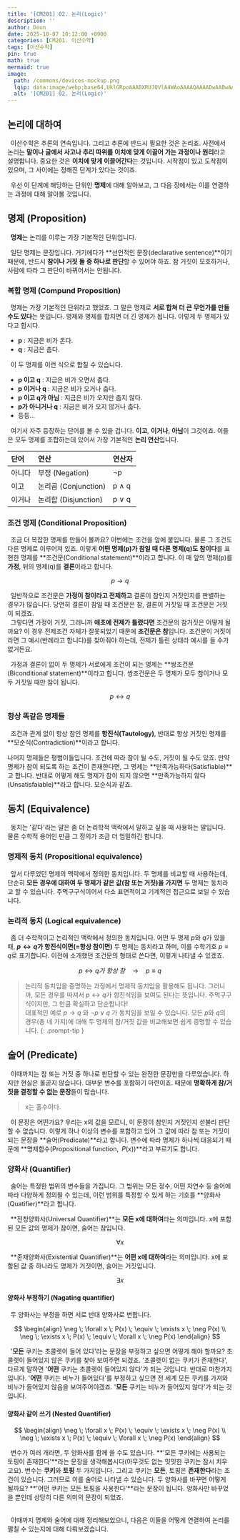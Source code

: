```yaml
---
title: '[CM201] 02. 논리(Logic)'
description: ''
author: Doun
date: 2025-10-07 10:12:00 +0900
categories: [CM201. 이산수학]
tags: [이산수학]
pin: true
math: true
mermaid: true
image:
  path: /commons/devices-mockup.png
  lqip: data:image/webp;base64,UklGRpoAAABXRUJQVlA4WAoAAAAQAAAADwAABwAAQUxQSDIAAAARL0AmbZurmr57yyIiqE8oiG0bejIYEQTgqiDA9vqnsUSI6H+oAERp2HZ65qP/VIAWAFZQOCBCAAAA8AEAnQEqEAAIAAVAfCWkAALp8sF8rgRgAP7o9FDvMCkMde9PK7euH5M1m6VWoDXf2FkP3BqV0ZYbO6NA/VFIAAAA
  alt: '[CM201] 02. 논리(Logic)'
---
```


## 논리에 대하여

 &ensp;이산수학은 추론의 연속입니다. 그리고 추론에 반드시 필요한 것은 논리죠. 사전에서 논리는 **말이나 글에서 사고나 추리 따위를 이치에 맞게 이끌어 가는 과정이나 원리**라고 설명합니다. 중요한 것은 **이치에 맞게 이끌어간다**는 것입니다. 시작점이 있고 도착점이 있으며, 그 사이에는 정해진 단계가 있다는 것이죠.

 &ensp;우선 이 단계에 해당하는 단위인 **명제**에 대해 알아보고, 그 다음 장에서는 이를 연결하는 과정에 대해 알아볼 것입니다.

## 명제 (Proposition)

 &ensp;**명제**는 논리를 이루는 가장 기본적인 단위입니다.

 &ensp;일단 명제는 문장입니다. 거기에다가 **선언적인 문장(declarative sentence)**이기 때문에, 반드시 **참이나 거짓 둘 중 하나로 판단**할 수 있어야 하죠. 참 거짓이 모호하거나, 사람에 따라 그 판단이 바뀌어서는 안됩니다.

### 복합 명제 (Compund Proposition)

 &ensp;명제는 가장 기본적인 단위라고 했었죠. 그 말은 명제로 **서로 합쳐 더 큰 무언가를 만들 수도 있다**는 뜻입니다. 명제와 명제를 합치면 더 긴 명제가 됩니다. 이렇게 두 명제가 있다고 합시다.

- **p** : 지금은 비가 온다.
- **q** : 지금은 춥다.

 &ensp;이 두 명제를 이런 식으로 합칠 수 있습니다.

- **p 이고 q** : 지금은 비가 오면서 춥다.
- **p 이거나 q** : 지금은 비가 오거나 춥다.
- **p 이고 q가 아님** : 지금은 비가 오지만 춥지 않다.
- **p가 아니거나 q** : 지금은 비가 오지 않거나 춥다.
- 등등...

 &ensp;여기서 자주 등장하는 단어를 볼 수 있을 겁니다. **이고**, **이거나**, **아님**이 그것이죠. 이들은 모두 명제를 조합하는데 있어서 가장 기본적인 **논리 연산**입니다.

| 단어     | 연산     | 연산자    |
| :-------| :------- | :------- |
| 아니다   | 부정 (Negation) |  ¬p   |
| 이고     | 논리곱 (Conjunction) |  p ∧ q  |
| 이거나   | 논리합 (Disjunction) |  p ∨ q  |

### 조건 명제 (Conditional Proposition)

 &ensp;조금 더 복잡한 명제를 만들어 볼까요? 이번에는 조건을 앞에 붙입니다. 물론 그 조건도 다른 명제로 이루어져 있죠. 이렇게 **어떤 명제(p)가 참일 때 다른 명제(q)도 참이다**를 표현한 명제를 **조건문(Conditional statement)**이라고 합니다. 이 때 앞의 명제(p)를 **가정**, 뒤의 명제(q)를 **결론**이라고 합니다.

$$
\begin{equation}
  p \rightarrow q
\end{equation}
$$

 &ensp;일반적으로 조건문은 **가정이 참이라고 전제하고** 결론이 참인지 거짓인지를 판별하는 경우가 많습니다. 당연히 결론이 참일 때 조건문은 참, 결론이 거짓일 때 조건문은 거짓이 되겠죠.<br>
 &ensp;그렇다면 가정이 거짓, 그러니까 **애초에 전제가 틀렸다면** 조건문의 참거짓은 어떻게 될까요? 이 경우 전제조건 자체가 잘못되었기 때문에 **조건문은 참**입니다. 조건문이 거짓이라면 그 예시(반례라고 합니다)를 찾아줘야 하는데, 전제가 틀린 상태라 예시를 들 수가 없거든요.

 &ensp;가정과 결론이 없이 두 명제가 서로에게 조건이 되는 명제는 **쌍조건문(Biconditional statement)**이라고 합니다. 쌍조건문은 두 명제가 모두 참이거나 모두 거짓일 때만 참이 됩니다.

$$
\begin{equation}
  p \leftrightarrow q
\end{equation}
$$

### 항상 똑같은 명제들

 &ensp;조건과 관계 없이 항상 참인 명제를 **항진식(Tautology)**, 반대로 항상 거짓인 명제를 **모순식(Contradiction)**이라고 합니다.

 나머지 명제들은 평범이들입니다. 조건에 따라 참이 될 수도, 거짓이 될 수도 있죠. 만약 명제가 참이 되도록 하는 조건이 존재한다면, 그 명제는 **만족가능하다(Satisfiable)**고 합니다. 반대로 어떻게 해도 명제가 참이 되지 않으면 **만족가능하지 않다(Unsatisfaiable)**라고 합니다. 모순식과 같죠.

## 동치 (Equivalence)

 &ensp;동치는 '같다'라는 말은 좀 더 논리학적 맥락에서 말하고 싶을 때 사용하는 말입니다. 물론 수학적 용어인 만큼 그 정의가 조금 더 엄밀하긴 합니다.

### 명제적 동치 (Propositional equivalence)

 &ensp;앞서 다루었던 명제의 맥락에서 정의한 동치입니다. 두 명제를 비교할 때 사용하는데, 단순히 **모든 경우에 대하여 두 명제가 같은 값(참 또는 거짓)을 가지면** 두 명제는 동치라고 할 수 있습니다. 주먹구구식이어서 다소 표면적이고 기계적인 접근으로 보일 수 있습니다.

### 논리적 동치 (Logical equivalence)

 &ensp;좀 더 수학적이고 논리적인 맥락에서 정의한 동치입니다. 어떤 두 명제 $p$와 $q$가 있을 때, **$p \leftrightarrow q$가 항진식이면(=항상 참이면)** 두 명제는 동치라고 하며, 이를 수학기호 $p \equiv q$로 표기합니다. 이전에 소개했던 조건문의 형태로 쓴다면, 이렇게 나타낼 수 있겠죠.

$$
\begin{equation}
  p \leftrightarrow q가 \;항상 \;참 \quad \rightarrow \quad p \equiv q
\end{equation}
$$

> 논리적 동치임을 증명하는 과정에서 명제적 동치임을 활용해도 됩니다. 그러니까, 모든 경우를 따져서 $p \leftrightarrow q$가 항진식임을 보여도 된다는 뜻입니다. 주먹구구식이지만, 그 만큼 확실하고 단순합니다!<br>대표적인 예로 $p \rightarrow q$ 와 $\neg  p \vee q$ 가 동치임을 보일 수 있습니다. 모든 $p$와 $q$의 경우(총 네 가지)에 대해 두 명제의 참/거짓 값을 비교해보면 쉽게 증명할 수 있습니다.
{: .prompt-tip }

## 술어 (Predicate)

 &ensp;이때까지는 참 또는 거짓 중 하나로 판단할 수 있는 완전한 문장만을 다루었습니다. 하지만 현실은 올곧지 않습니다. 대부분 변수를 포함하기 마련이죠. 때문에 **명확하게 참/거짓을 결정할 수 없는 문장**들이 많습니다.

> x는 홀수이다.

 &ensp;이 문장은 어떤가요? 우리는 x의 값을 모르니, 이 문장이 참인지 거짓인지 섣불리 판단할 수 없습니다. 이렇게 하나 이상의 변수를 포함하고 있어 그 값에 따라 참 또는 거짓이 되는 문장을 **술어(Predicate)**라고 합니다. 변수에 따라 명제가 하나씩 대응되기 때문에 **명제함수(Propositional function,&ensp;$P(x)$)**라고 부르기도 합니다.

### 양화사 (Quantifier)

 &ensp;술어는 특정한 범위의 변수들을 가집니다. 그 범위는 모든 정수, 어떤 자연수 등 술어에 따라 다양하게 정의될 수 있는데, 이런 범위를 특정할 수 있게 하는 기호를 **양화사(Quatifier)**라고 합니다.

 &ensp;**전칭양화사(Universal Quantifier)**는 **모든 x에 대하여**라는 의미입니다. x에 포함된 모든 값의 명제가 참이면, 술어는 참입니다.

$$
\begin{equation}
  \forall x
\end{equation}
$$

 &ensp;**존재양화사(Existential Quantifier)**는 **어떤 x에 대하여**라는 의미입니다. x에 포함된 값 중 하나라도 명제가 거짓이면, 술어는 거짓입니다.

$$
\begin{equation}
  \exists x
\end{equation}
$$

#### 양화사 부정하기 (Nagating quantifier)

 &ensp;두 양화사는 부정을 하면 서로 반대 양화사로 변합니다.

$$
\begin{align}
  \neg \; \forall x \; P(x) \; \equiv \; \exists x \; \neg P(x)
  \\
  \neg \; \exists x \; P(x) \; \equiv \; \forall x \; \neg P(x)
\end{align}
$$

 &ensp;'**모든** 쿠키는 초콜렛이 들어 있다'라는 문장을 부정하고 싶으면 어떻게 해야 할까요? 초콜렛이 들어있지 않은 쿠키를 찾아 보여주면 되겠죠. '초콜렛이 없는 쿠키가 존재한다', 다르게 말하면 '**어떤** 쿠키는 초콜렛이 들어있지 않다'가 되는 것입니다. 반대로 마찬가지입니다. '**어떤** 쿠키는 비누가 들어있다'를 부정하고 싶으면 전 세계 모든 쿠키를 가져와 비누가 들어있지 않음을 보여주어야겠죠. '**모든** 쿠키는 비누가 들어있지 않다'가 되는 것입니다.

#### 양화사 같이 쓰기 (Nested Quantifier)

$$
\begin{align}
  \neg \; \forall x \; P(x) \; \equiv \; \exists x \; \neg P(x)
  \\
  \neg \; \exists x \; P(x) \; \equiv \; \forall x \; \neg P(x)
\end{align}
$$

 &ensp;변수가 여러 개라면, 두 양화사를 함께 쓸 수도 있습니다. **'모든 쿠키에는 사용되는 토핑이 존재한다'**라는 문장을 생각해봅시다(아무것도 없는 밋밋한 쿠키는 잠시 치우고요). 변수는 **쿠키**와 **토핑** 두 가지입니다. 그리고 쿠키는 **모든**, 토핑은 **존재한다**라는 조건이 있습니다. 그러므로 이를 술어로 나타낼 수 있습니다. 두 양화사를 바꾸면 어떻게 될까요? **'어떤 쿠키는 모든 토핑을 사용한다'**라는 문장이 됩니다. 양화사만 바꾸었을 뿐인데 상당히 다른 의미의 문장이 되었죠.

<br> &ensp;이때까지 명제와 술어에 대해 정리해보았으니, 다음은 이들을 어떻게 연결하여 논리를 펼칠 수 있는지에 대해 다뤄보겠습니다.